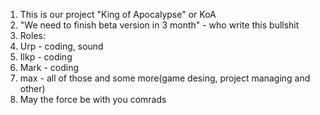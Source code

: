 1) This is our project "King of Apocalypse" or KoA
2) "We need to finish beta version in 3 month" - who write this bullshit
3) Roles:
4) Urp - coding, sound
5) Ilkp - coding
6) Mark - coding
7) max - all of those and some more(game desing, project managing and other)
8) May the force be with you comrads
